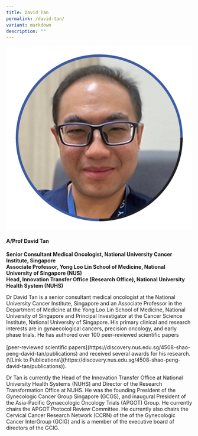 ```yaml
---
title: David Tan
permalink: /david-tan/
variant: markdown
description: ""
---
```

<div class="row">
<div class="col is-3">
<img src="/images/Speakers_DavidTan.png">
</div>
<div class="col is-9 speaker-details">
	<h4><b>A/Prof David Tan</b></h4>
<b>Senior Consultant Medical Oncologist, National University Cancer Institute, Singapore<br>
	Associate Professor, Yong Loo Lin School of Medicine, National University of Singapore (NUS) <br>
	Head, Innovation Transfer Office (Research Office), National University Health System (NUHS)</b>
	
<p>Dr David Tan is a senior consultant medical oncologist at the National University Cancer Institute, Singapore and an Associate Professor in the Department of Medicine at the Yong Loo Lin School of Medicine, National University of Singapore and Principal Investigator at the Cancer Science Institute, National University of Singapore. His primary clinical and research interests are in gynaecological cancers, precision oncology, and early phase trials. He has authored over 100 peer-reviewed scientific papers<br><br>[peer-reviewed scientific papers](https://discovery.nus.edu.sg/4508-shao-peng-david-tan/publications) and received several awards for his research.<br>(\[Link to Publications\](https://discovery.nus.edu.sg/4508-shao-peng-david-tan/publications)).</p>
	
<p>Dr Tan is currently the Head of the Innovation Transfer Office at National University Health Systems (NUHS) and Director of the Research Transformation Office at NUHS. He was the founding President of the Gynecologic Cancer Group Singapore (GCGS), and inaugural President of the Asia-Pacific Gynaecologic Oncology Trials (APGOT) Group.  He currently chairs the APGOT Protocol Review Committee. He currently also chairs the Cervical Cancer Research Network (CCRN) of the of the Gynecologic Cancer InterGroup (GCIG) and is a member of the executive board of directors of the GCIG.
</p>
</div>
</div>
